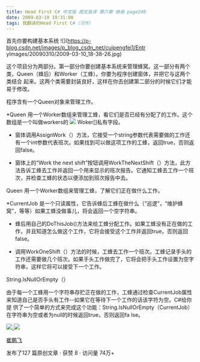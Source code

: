 ```yaml
---
title: Head First C# 中文版 图文皆译 第六章 继承 page240
date: 2009-03-10 19:31:00
tags: 我翻译的Head First C#（习作）
---
```

首先你要构建基本系统 ![](https://p-blog.csdn.net/images/p_blog_csdn_net/cuipengfei1/Entr
yImages/20090310/2009-03-10_18-38-26.jpg)

这个项目分为两部分。第一部分你要创建基本系统来管理蜂窝。这一部分有两个类，Queen（蜂后）和Worker（工蜂）。你要为程序创建窗体，并把它与这两个类结合
起来。这两个类需要封装良好，这样在你去创建第二部分的时候它们才能易于修改。

程序含有一个Queen对象来管理工作。

*Queen  用一个Worker数组来管理工蜂，看它们是否已经有分配了的工作。这个数组是一个叫做workers的 ![](https://p-blog.csdn.net/images/p_blog_csdn_net/cuipengfei1/EntryImages/20090310/2009-03-10_19-21-14.jpg) Woker[]私有字段。 

*  窗体调用AssignWork（）方法，它接受一个string参数代表需要做的工作还有一个int参数代表班次。如果找到可以做这项工作的工蜂，返回true，否则返回false。 

*  窗体上的“Work the next shift”按钮调用WorkTheNextShift（）方法，此方法告诉工蜂去工作并返回一个用来显示的班次报告。它通知工蜂去工作一个班次，并检查工蜂的状态以便添加到班次报告中去。 

Queen  用一个Worker数组来管理工蜂，了解它们正在做什么工作。

*CurrentJob  是一个只读属性，它告诉蜂后工蜂在做什么（“巡逻”，“维护蜂窝”，等等）如果工蜂没做事儿，将会返回一个空字符串。 

*  蜂后用自己的DoThisJob()方法来给工蜂分配工作。如果工蜂没有正在做的工作，并且知道怎么做这个工作，它将会接受这个工作并返回true，否则返回false。 

*  调用WorkOneShift（）方法的时候，工蜂去工作一个班次。工蜂记录手头的工作还需要做几个班次。如果手头工作做完了，它将会把手头工作设置为空字符串，这样它将可以接受下一个工作。 

String.IsNullOrEmpty（）

由于每一个工蜂用一个字符串存贮正在做的工作，工蜂通过检查CurrentJob属性来知道自己是否手头有工作--如果它在等待下一个工作的话该字符为空。C#给你提
供了一个简单的方式来完成这个功能：String.IsNullOrEmpty（CurrentJob）在字符串为空或者为null的时候返回true，否则返回fa
lse。



[ ![](https://profile.csdnimg.cn/5/2/5/3_cuipengfei1)
![](https://g.csdnimg.cn/static/user-reg-year/1x/11.png)
](https://blog.csdn.net/cuipengfei1)

[ 崔鹏飞 ](https://blog.csdn.net/cuipengfei1)

发布了127 篇原创文章  ·  获赞 8  ·  访问量 74万+

